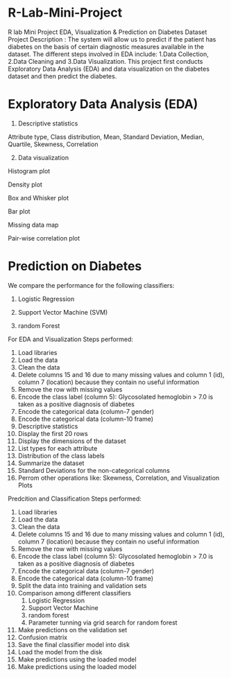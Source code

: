 # R-Lab-Mini-Project
R lab Mini Project EDA, Visualization &amp; Prediction on Diabetes Dataset
Project Description :
The system will allow us to predict if the patient has diabetes on the basis of certain diagnostic measures available in the dataset. The different steps involved in EDA include: 1.Data Collection, 2.Data Cleaning and 3.Data Visualization. This project first conducts Exploratory Data Analysis (EDA) and data visualization on the diabetes dataset and then predict the diabetes. 


# Exploratory Data Analysis (EDA)

1. Descriptive statistics

Attribute type, Class distribution, Mean, Standard Deviation, Median, Quartile, Skewness, Correlation

2. Data visualization

Histogram plot

Density plot

Box and Whisker plot

Bar plot

Missing data map

Pair-wise correlation plot

# Prediction on Diabetes

We compare the performance for the following classifiers: 

1. Logistic Regression

2. Support Vector Machine (SVM)

3. random Forest

For EDA and Visualization Steps performed: 
1. Load libraries
2. Load the data
3. Clean the data
4. Delete columns 15 and 16 due to many missing values and column 1 (id), column 7 (location)          because they contain no useful information
5. Remove the row with missing values
6. Encode the class label (column 5): Glycosolated hemoglobin  > 7.0 is taken as a positive            diagnosis of diabetes
7. Encode the categorical data (column-7 gender)
8. Encode the categorical data (column-10 frame)
9. Descriptive statistics
10. Display the first 20 rows
11. Display the dimensions of the dataset
12. List types for each attribute
13. Distribution of the class labels
14. Summarize the dataset
15. Standard Deviations for the non-categorical columns
16. Perrom other operations like: Skewness, Correlation, and Visualization Plots

Predcition and Classification Steps performed:
1. Load libraries
2. Load the data
3. Clean the data
4. Delete columns 15 and 16 due to many missing values and column 1 (id), column 7 (location)          because they contain no useful information
5. Remove the row with missing values
6. Encode the class label (column 5): Glycosolated hemoglobin  > 7.0 is taken as a positive            diagnosis of diabetes
7. Encode the categorical data (column-7 gender)
8. Encode the categorical data (column-10 frame)
9. Split the data into training and validation sets
10. Comparison among different classifiers
    1. Logistic Regression
    2. Support Vector Machine
    3. random forest
    4. Parameter tunning via grid search for random forest
11. Make predictions on the validation set
12. Confusion matrix
13. Save the final classifier model into disk
14. Load the model from the disk
15. Make predictions using the loaded model
15. Make predictions using the loaded model
